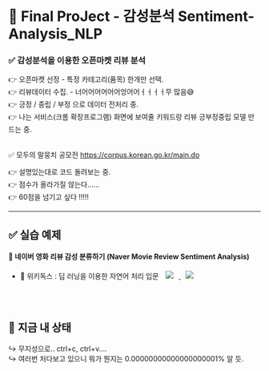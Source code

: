 # 🌈 Final ProJect - 감성분석 Sentiment-Analysis_NLP

### ✅ 감성분석을 이용한 오픈마켓 리뷰 분석 

👉 오픈마켓 선정 - 특정 카테고리(품목) 한개만 선택.
<br>
👉 리뷰데이터 수집. - 너어어어어어어엉어어ㅓㅓㅓㅓ무 많음😅
<br>
👉 긍정 / 중립 / 부정 으로 데이터 전처리 중.
<br>
👉 나는 서비스(크롬 확장프로그램) 화면에 보여줄 키워드랑 리뷰 긍부정중립 모델 만드는 중.
<br>
<br>

✅ 모두의 말뭉치 공모전
https://corpus.korean.go.kr/main.do

👉 설명있는대로 코드 돌려보는 중.
<br>
👉 점수가 올라가질 않는다......
<br>
👉 60점을 넘기고 싶다 !!!!!
<br>

---
## ✅ 실습 예제 
#### 🎦 네이버 영화 리뷰 감성 분류하기 (Naver Movie Review Sentiment Analysis)

  - 📙 위키독스 : 딥 러닝을 이용한 자연어 처리 입문  <a href="https://wikidocs.net/44249">
    <img src="http://img.shields.io/badge/-wikidocs-black?style=flat&logo=BookStack&link=https://wikidocs.net/44249"
        style="height : auto; margin-left : 10px; margin-right : 10px;"/> <a href="https://github.com/leo-contigo/Project_Sentiment-Analysis_NLP/blob/main/%EB%84%A4%EC%9D%B4%EB%B2%84%20%EC%87%BC%ED%95%91%EB%A6%AC%EB%B7%B0%20%EA%B0%90%EC%84%B1%EB%B6%84%EC%84%9D(Naver%20Movie%20Review%20Sentiment%20Analysis).ipynb">
    <img 
        src="http://img.shields.io/badge/-Colab-black?style=flat&logo=Google Colab&link=https://github.com/leo-contigo/Project_Sentiment-Analysis_NLP/blob/main/%EB%84%A4%EC%9D%B4%EB%B2%84%20%EC%87%BC%ED%95%91%EB%A6%AC%EB%B7%B0%20%EA%B0%90%EC%84%B1%EB%B6%84%EC%84%9D(Naver%20Movie%20Review%20Sentiment%20Analysis).ipynb"
        style="height : auto; margin-left : 10px; margin-right : 10px;"/>
</a>
  
</a>
<br>
<br>

## 🌌 지금 내 상태
↪ 무지성으로.. ctrl+c, ctrl+v....<br>
↪ 여러번 처다보고 있으니 뭐가 뭔지는 0.00000000000000000001% 알 듯.<br>

